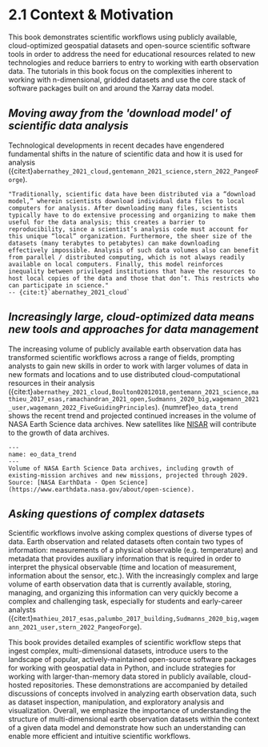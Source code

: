 # 2.1 Context & Motivation

This book demonstrates scientific workflows using publicly available, cloud-optimized geospatial datasets and open-source scientific software tools in order to address the need for educational resources related to new technologies and reduce barriers to entry to working with earth observation data. The tutorials in this book focus on the complexities inherent to working with n-dimensional, gridded datasets and use the core stack of software packages built on and around the Xarray data model.

## *Moving away from the 'download model' of scientific data analysis*

Technological developments in recent decades have engendered fundamental shifts in the nature of scientific data and how it is used for analysis ({cite:t}`abernathey_2021_cloud,gentemann_2021_science,stern_2022_PangeoForge`).

```{epigraph}
"Traditionally, scientific data have been distributed via a “download model,” wherein scientists download individual data files to local computers for analysis. After downloading many files, scientists typically have to do extensive processing and organizing to make them useful for the data analysis; this creates a barrier to reproducibility, since a scientist’s analysis code must account for this unique “local” organization. Furthermore, the sheer size of the datasets (many terabytes to petabytes) can make downloading effectively impossible. Analysis of such data volumes also can benefit from parallel / distributed computing, which is not always readily available on local computers. Finally, this model reinforces inequality between privileged institutions that have the resources to host local copies of the data and those that don’t. This restricts who can participate in science."
-- {cite:t}`abernathey_2021_cloud`
```

## *Increasingly large, cloud-optimized data means new tools and approaches for data management*

The increasing volume of publicly available earth observation data has transformed scientific workflows across a range of fields, prompting analysts to gain new skills in order to work with larger volumes of data in new formats and locations and to use distributed cloud-computational resources in their analysis ({cite:t}`abernathey_2021_cloud,Boulton02012018,gentemann_2021_science,mathieu_2017_esas,ramachandran_2021_open,Sudmanns_2020_big,wagemann_2021_user,wagemann_2022_FiveGuidingPrinciples`). {numref}`eo_data_trend` shows the recent trend and projected continued increases in the volume of NASA Earth Science data archives. New satellites like [NISAR](https://nisar.jpl.nasa.gov/) will contribute to the growth of data archives.

```{figure} imgs/fy24-projection-chart.png
---
name: eo_data_trend
---
Volume of NASA Earth Science Data archives, including growth of existing-mission archives and new missions, projected through 2029. Source: [NASA EarthData - Open Science](https://www.earthdata.nasa.gov/about/open-science).
```

## *Asking questions of complex datasets*

Scientific workflows involve asking complex questions of diverse types of data. Earth observation and related datasets often contain two types of information: measurements of a physical observable (e.g. temperature) and metadata that provides auxiliary information that is required in order to interpret the physical observable (time and location of measurement, information about the sensor, etc.). With the increasingly complex and large volume of earth observation data that is currently available, storing, managing, and organizing this information can very quickly become a complex and challenging task, especially for students and early-career analysts ({cite:t}`mathieu_2017_esas,palumbo_2017_building,Sudmanns_2020_big,wagemann_2021_user,stern_2022_PangeoForge`). 

This book provides detailed examples of scientific workflow steps that ingest complex, multi-dimensional datasets, introduce users to the landscape of popular, actively-maintained open-source software packages for working with geospatial data in Python, and include strategies for working with larger-than-memory data stored in publicly available, cloud-hosted repositories. These demonstrations are accompanied by detailed discussions of concepts involved in analyzing earth observation data, such as dataset inspection, manipulation, and exploratory analysis and visualization. Overall, we emphasize the importance of understanding the structure of multi-dimensional earth observation datasets within the context of a given data model and demonstrate how such an understanding can enable more efficient and intuitive scientific workflows. 




 